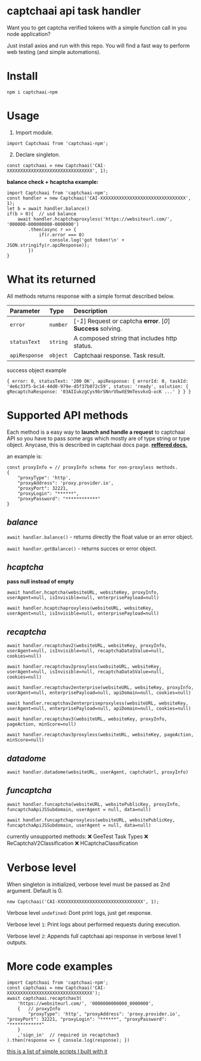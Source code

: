 # captchaai api task handler

Want you to get captcha verified tokens with a simple function call in you node application?

Just install axios and run with this repo. You will find a fast way to perform web testing (and simple automations).

# Install
    npm i captchaai-npm

# Usage

1. Import module.

`import Captchaai from 'captchaai-npm';`

2. Declare singleton.

`const captchaai = new Captchaai('CAI-XXXXXXXXXXXXXXXXXXXXXXXXXXXXXXXX', 1);`

**balance check + hcaptcha example:**

```
import Captchaai from 'captchaai-npm';
const handler = new Captchaai('CAI-XXXXXXXXXXXXXXXXXXXXXXXXXXXXXXXX', 1);
let b = await handler.balance()
if(b > 0){  // usd balance
    await handler.hcaptchaproxyless('https://websiteurl.com/', '000000-000000000-0000000')
        .then(async r => {
            if(r.error === 0)
                console.log('got token!\n' + JSON.stringify(r.apiResponse));
        })
}
```

# What its returned

All methods returns response with a simple format described below.

| Parameter | Type     | Description                |
| :-------- | :------- | :------------------------- |
| `error` | `number` | [*-1*] Request or captcha **error**. [*0*] **Success** solving. |
| `statusText` | `string` | A composed string that includes http status. |
| `apiResponse` | `object` | Captchaai response. Task result. |

success object example

`{
  error: 0,
  statusText: '200 OK',
  apiResponse: {
    errorId: 0,
    taskId: '4e6c33f5-bc14-44d0-979e-d5f37b072c59',
    status: 'ready',
    solution: {
      gRecaptchaResponse: '03AIIukzgCys9brSNnrVbwXE9mTesvkxQ-ocK ...'
    }
  }
}`


# Supported API methods
Each method is a easy way to **launch and handle a request** to captchaai API so you have to pass some args which mostly are of type string or type object. Anycase, this is described in captchaai docs page.
[**reffered docs.**](https://docs.captchaai.io/)

an example is:

    const proxyInfo = // proxyInfo schema for non-proxyless methods.
    {
        "proxyType": 'http',
        "proxyAddress": 'proxy.provider.io',
        "proxyPort": 32221,
        "proxyLogin": "******",
        "proxyPassword": "************"
    }




*balance*
-
`await handler.balance()` - returns directly the float value or an error object.

`await handler.getBalance()` - returns succes or error object.

*hcaptcha*
-

**pass null instead of empty**

`await handler.hcaptcha(websiteURL, websiteKey, proxyInfo, userAgent=null, isInvisible=null, enterprisePayload=null)`

`await handler.hcaptchaproxyless(websiteURL, websiteKey, userAgent=null, isInvisible=null, enterprisePayload=null)`

*recaptcha*
-
`await handler.recaptchav2(websiteURL, websiteKey, proxyInfo, userAgent=null, isInvisible=null, recaptchaDataSValue=null, cookies=null)`

`await handler.recaptchav2proxyless(websiteURL, websiteKey, userAgent=null, isInvisible=null, recaptchaDataSValue=null, cookies=null)`

`await handler.recaptchav2enterprise(websiteURL, websiteKey, proxyInfo, userAgent=null, enterprisePayload=null, apiDomain=null, cookies=null)`

`await handler.recaptchav2enterpriseproxyless(websiteURL, websiteKey, userAgent=null, enterprisePayload=null, apiDomain=null, cookies=null)`

`await handler.recaptchav3(websiteURL, websiteKey, proxyInfo, pageAction, minScore=null)`

`await handler.recaptchav3proxyless(websiteURL, websiteKey, pageAction, minScore=null)`

*datadome*
-
`await handler.datadome(websiteURL, userAgent, captchaUrl, proxyInfo)`

*funcaptcha*
-
`await handler.funcaptcha(websiteURL, websitePublicKey, proxyInfo, funcaptchaApiJSSubdomain, userAgent = null, data=null)`

`await handler.funcaptchaproxyless(websiteURL, websitePublicKey, funcaptchaApiJSSubdomain, userAgent = null, data=null)`


currently unsupported methods:
❌ GeeTest Task Types
❌ ReCaptchaV2Classification
❌ HCaptchaClassification


# Verbose level

When singleton is initialized, verbose level must be passed as 2nd argument. Default is 0.

    new Captchaai('CAI-XXXXXXXXXXXXXXXXXXXXXXXXXXXXXXXX', 1);

Verbose level `undefined`: Dont print logs, just get response.

Verbose level `1`: Print logs about performed requests during execution.

Verbose level `2`: Appends full captchaai api response in verbose level 1 outputs.

# More code examples
```
import Captchaai from 'captchaai-npm';
const captchaai = new Captchaai('CAI-XXXXXXXXXXXXXXXXXXXXXXXXXXXXXXXX');
await captchaai.recaptchav3(
    'https://websiteurl.com/', '0000000000000_0000000',
    {	// proxyInfo
        "proxyType": 'http', "proxyAddress": 'proxy.provider.io', "proxyPort": 32221, "proxyLogin": "******", "proxyPassword": "************"
    }
    ,'sign_in'	// required in recaptchav3
).then(response => { console.log(response); })
```

[this is a list of simple scripts I built with it](https://imgur.com/a/jVRPsO6)

